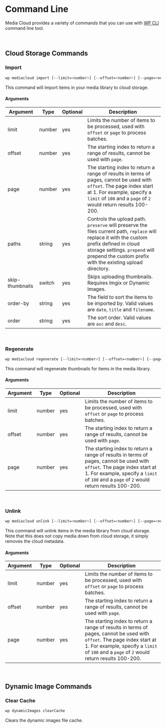 # Command Line
Media Cloud provides a variety of commands that you can use with [WP CLI](https://wp-cli.org) command line tool.

&nbsp;
## Cloud Storage Commands
### Import
```bash
wp mediacloud import [--limit=<number>] [--offset=<number>] [--page=<number>] [--paths=preserve|replace|prepend] [--skip-thumbnails] [--order-by=date|title|filename] [--order=asc|desc]
```
This command will import items in your media library to cloud storage.

#### Arguments
Argument | Type | Optional | Description
-------- | ---- | -------- | -----------
limit | number | yes | Limits the number of items to be processed, used with `offset` or `page` to process batches.
offset | number | yes | The starting index to return a range of results, cannot be used with `page`.
page | number | yes | The starting index to return a range of results in terms of pages, cannot be used with `offset`.  The page index start at 1.  For example, specify a `limit` of `100` and a `page` of `2` would return results 100-200.
paths | string | yes | Controls the upload path.  `preserve` will preserve the files current path, `replace` will replace it with the custom prefix defined in cloud storage settings.  `prepend` will prepend the custom prefix with the existing upload directory.
skip-thumbnails | switch | yes |  Skips uploading thumbnails.  Requires Imgix or Dynamic Images.
order-by | string | yes | The field to sort the items to be imported by.  Valid values are `date`, `title` and `filename`.
order | string | yes | The sort order.  Valid values are `asc` and `desc`.

&nbsp;

### Regenerate
```bash
wp mediacloud regenerate [--limit=<number>] [--offset=<number>] [--page=<number>]
```
This command will regenerate thumbnails for items in the media library.

#### Arguments
Argument | Type | Optional | Description
-------- | ---- | -------- | -----------
limit | number | yes | Limits the number of items to be processed, used with `offset` or `page` to process batches.
offset | number | yes | The starting index to return a range of results, cannot be used with `page`.
page | number | yes | The starting index to return a range of results in terms of pages, cannot be used with `offset`.  The page index start at 1.  For example, specify a `limit` of `100` and a `page` of `2` would return results 100-200.

&nbsp;

### Unlink
```bash
wp mediacloud unlink [--limit=<number>] [--offset=<number>] [--page=<number>]
```
This command will unlink items in the media library from cloud storage.  Note that this does not copy media down from cloud storage, it simply removes the cloud metadata.

#### Arguments
Argument | Type | Optional | Description
-------- | ---- | -------- | -----------
limit | number | yes | Limits the number of items to be processed, used with `offset` or `page` to process batches.
offset | number | yes | The starting index to return a range of results, cannot be used with `page`.
page | number | yes | The starting index to return a range of results in terms of pages, cannot be used with `offset`.  The page index start at 1.  For example, specify a `limit` of `100` and a `page` of `2` would return results 100-200.

&nbsp;

## Dynamic Image Commands
### Clear Cache
```bash
wp dynamicImages clearCache
```
Clears the dynamic images file cache.

&nbsp;

